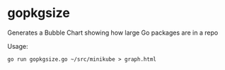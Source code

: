 # gopkgsize
Generates a Bubble Chart showing how large Go packages are in a repo

Usage:

`go run gopkgsize.go ~/src/minikube > graph.html`


